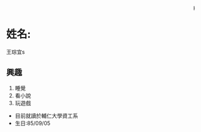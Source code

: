   <script>
    $(document).ready(function() {
      $("body").addClass("animated fadeOut")
      $("#h1").css("color", "red");
    });   
  </script>
<html>
  <body background="/imgres?imgurl=http%3A%2F%2Fs85.youmaker.com%2Fother%2F2015%2F7-18%2Foth677884409b97b25fcecd6433487496d5841af983d085.jpg&imgrefurl=http%3A%2F%2Fwww.youmaker.com%2Fvideo%2Fsvb5-b97b25fcecd6433487496d5841af983d085.html.%25E6%2598%259F%25E7%25A9%25BA-%25E6%25A1%258C%25E5%25B8%2583.html&docid=qEI3-pa75rnuuM&tbnid=VjNIbfDm9jMZiM%3A&vet=10ahUKEwjzv8T9rb3TAhWMvLwKHUYOD38QMwgjKAIwAg..i&w=1536&h=864&bih=662&biw=1366&q=%E6%98%9F%E7%A9%BA&ved=0ahUKEwjzv8T9rb3TAhWMvLwKHUYOD38QMwgjKAIwAg&iact=mrc&uact=8">
  <marquee>Hello!</marquee>
    <h1>姓名:</h1>
    <dl>王琮宜s</dl>
    <h2>興趣</h2>
    <ol>
      <li>睡覺</li>
      <li>看小說</li>
      <li>玩遊戲</li>
    </ol>
    <ul>
      <li>目前就讀於輔仁大學資工系</li>
      <li>生日:85/09/05</li>
     </ul>
  </body>
</html>
